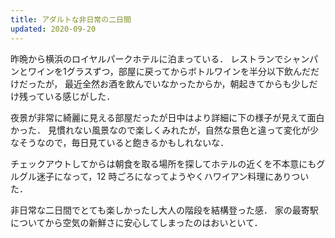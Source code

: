```yaml
---
title: アダルトな非日常の二日間
updated: 2020-09-20
---
```


昨晩から横浜のロイヤルパークホテルに泊まっている．
レストランでシャンパンとワインを1グラスずつ，部屋に戻ってからボトルワインを半分以下飲んだだけだったが，
最近全然お酒を飲んでいなかったからか，朝起きてからも少しだけ残っている感じがした．

夜景が非常に綺麗に見える部屋だったが日中はより詳細に下の様子が見えて面白かった．
見慣れない風景なので楽しくみれたが，自然な景色と違って変化が少なそうなので，毎日見ていると飽きるかもしれないな．

チェックアウトしてからは朝食を取る場所を探してホテルの近くを不本意にもグルグル迷子になって，12 時ごろになってようやくハワイアン料理にありついた．

非日常な二日間でとても楽しかったし大人の階段を結構登った感．
家の最寄駅についてから空気の新鮮さに安心してしまったのはおいといて．
